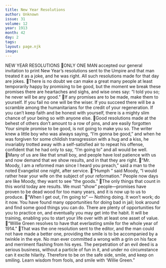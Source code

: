```yaml
---
title: New Year Resolutions
author: Unknown
issue: 31
volume: 12
year: 1913
month: 42
day: 2
tags:
layout: page.njk
image:
---
```

NEW YEAR RESOLUTIONS ONLY ONE MAN accepted our general invitation to print New Year’s resolutions sent to the Umpire and that man treated it as a joke, and he was right. All such resolutions made for that day are jokes. There is no doubt we can make a great many people at least temporarily happy by promising to be good, but the moment we break these promises there are heartaches and sighs, and wise ones say: “I told you so; he never will be any good.” If any promises are to be made, make them to yourself. If you fail no one will be the wiser. If you succeed there will be a scramble among the humanitarians for the credit of your regeneration. If you can’t keep faith and be honest with yourself, there is a mighty slim chance of your being so with anyone else. Good resolutions made at the behest of others don’t amount to a row of pins, and are easily forgotten Your simple promise to be good, is not going to make you so. The writer knew a little boy who was always saying, “I’m gonna be good,” and when he was forgiven for some childish transgression with a hug and a kiss, he invariably trotted away with a self-satisfied air to repeat his offense, confident that he had only to say, “I’m going to” and all would be well. Many of us are like that small boy, and people have lost patience with us and now demand that we show results, and in that they are right. “Mr. Moody, I am a reformed man since I heard you preach,” said a man to the noted Evangelist one night, after service. “Humph ” said Moody, “I would rather hear your wife on the subject of your reformation.” People now days are like Moody, they want to see “the goods.” The only things that count in this world today are results. We must “show” people—promises have proven to be dead wood for too many years, and it is now up to us to produce. “When I get out, I’m going to” — Nothing doing. It won’t work; do it now. You have found many opportunities for doing bad in jail; look around and find some good things you can do. There are plenty of opportunities for you to practice on, and eventually you may get into the habit. It will be training, enabling you to start your life over with at least one asset of value. “Willie Green resolves to have that everlasting smile for the whole year of 1914.” That was the one resolution sent to the editor, and the man could not have made a better one, providing the smile is to be accompanied by a twinkle in the eye. No man ever committed a wrong with a grin on his face and merriment flashing from his eyes. The perpetration of an evil deed is a serious business, without a particle of fun in it, and under no circumstance can it excite hilarity. Therefore to be on the safe side, smile, and keep on smiling. Learn wisdom from fools, and smile with ‘Willie Green.” 
